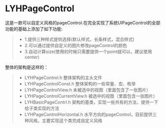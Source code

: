 # LYHPageControl
这是一款可以自定义风格的pageControl.在完全实现了系统UIPageControl的全部功能的基础上添加了如下功能:
> * 1.提供三种样式提供选择(默认样式，长条样式，混合样式)
> * 2.可以通过提供自定义的图片修改pageControl的颜色
> * 3.自动计算size(使用的时候只需要提供一个point就可以，建议使用center)

整体的架构是这样的：
> * LYHPageControl.h 整体架构的主头文件
> * LYHPageControlConst.h 整体架构的一些常量、宏、枚举
> * LYHPageControlView.h 未被选中的视图（里面包含了一张图片）
> * LYHPageControlCurrentView.h 被选中的视图（里面包含一张图片）
> * LYHBasicPageContrl.h 架构的基类，实现一些共有的方法，提供一下给子类实现的方法
> * LYHPageControlHorizontal.h 水平方向的pageControl，目前提供三种风格，主要实现这个类完成自定义风格
